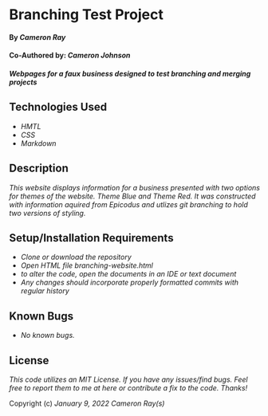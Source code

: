 # Branching Test Project

#### By _**Cameron Ray**_
#### Co-Authored by: _**Cameron Johnson**_

#### _Webpages for a faux business designed to test branching and merging projects_

## Technologies Used

* _HMTL_
* _CSS_
* _Markdown_



## Description

_This website displays information for a business presented with two options for themes of the website. Theme Blue and Theme Red. It was constructed with information aquired from Epicodus and utlizes git branching to hold two versions of styling._

## Setup/Installation Requirements

* _Clone or download the repository_
* _Open HTML file branching-website.html_
* _to alter the code, open the documents in an IDE or text document_
* _Any changes should incorporate properly formatted commits with regular history_


## Known Bugs

* _No known bugs._

## License

_This code utilizes an MIT License. If you have any issues/find bugs. Feel free to report them to me at here or contribute a fix to the code. Thanks!_

Copyright (c) _January 9, 2022_ _Cameron Ray(s)_
